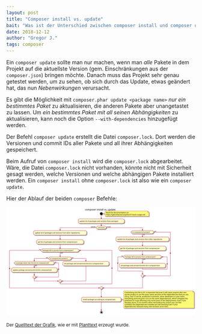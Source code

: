 ```yaml
---
layout: post
title: "Composer install vs. update"
bait: "Was ist der Unterschied zwischen composer install und composer update, und warum soll ich die composer.lock in das Repository einchecken?"
date: 2018-12-12
author: "Gregor J."
tags: composer
---
```


Ein `composer update` sollte man nur machen, wenn man _alle_ Pakete in dem Projekt auf die aktuellste Version (gem. Einschränkungen aus der `composer.json`) bringen möchte. Danach muss das Projekt sehr genau getestet werden, um zu sehen, ob sich durch das Update, etwas geändert hat, das nun _Nebenwirkungen_ verursacht.

Es gibt die Möglichkeit mit `composer.phar update <package name>` _nur ein bestimmtes Paket_ zu aktualisieren, die anderen Pakete aber unangetastet zu lassen. Um _ein bestimmtes Paket mit all seinen Abhängigkeiten_ zu aktualisieren, kann noch die Option `--with-dependencies` hinzugefügt werden.

Der Befehl `composer update` erstellt die Datei `composer.lock`. Dort werden die Versionen und commit IDs aller Pakete und all ihrer Abhängigkeiten gespeichert. 

Beim Aufruf von `composer install` wird die `composer.lock` abgearbeitet. Wäre, die Datei `composer.lock` nicht vorhanden, könnte nicht mit Sicherheit gesagt werden, welche Versionen und welche abhängigen Pakete installiert werden. Ein `composer install` ohne `composer.lock` ist also wie ein `composer update`.

Hier der Ablauf der beiden `composer` Befehle:

[![composer install vs. update][res-svg]][res-svg]

<small>Der [Quelltext der Grafik][res-txt], wie er mit [Planttext][planttext] erzeugt wurde.</small>

[res-svg]: /assets/composer-install-vs-update.svg
[res-txt]: /assets/composer-install-vs-update.txt
[planttext]: https://www.planttext.com/
